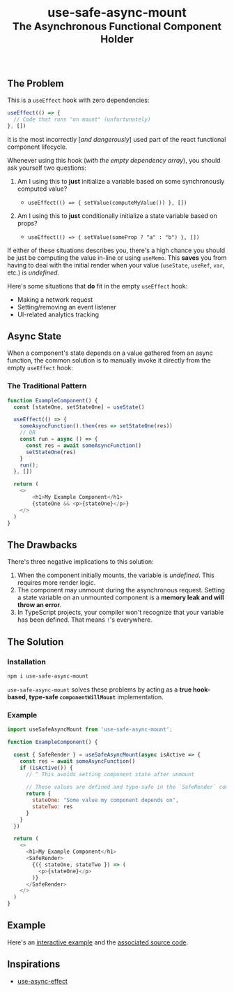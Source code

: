 <!-- markdownlint-disable MD033 MD041 -->

<br />

<h1 align="center">

use-safe-async-mount<br><sub>The Asynchronous Functional Component Holder</sub>

</h1>

<br />

## The Problem

This is a `useEffect` hook with zero dependencies:

```js
useEffect(() => {
  // Code that runs "on mount" (unfortunately)
}, [])
```

It is the most incorrectly [_and dangerously_] used part of the react functional component lifecycle.

Whenever using this hook (_with the empty dependency array_), you should ask yourself two questions:

1. Am I using this to **just** initialize a variable based on some synchronously computed value?
    * ```useEffect(() => { setValue(computeMyValue()) }, [])```

2. Am I using this to **just** conditionally initialize a state variable based on props?
    * ```useEffect(() => { setValue(someProp ? "a" : "b") }, [])```

If either of these situations describes you, there's a high chance you should be just be computing the value in-line or using `useMemo`. This **saves** you from having to deal with the initial render when your value (`useState`, `useRef`, `var`, etc.) is _undefined_.

Here's some situations that **do** fit in the empty `useEffect` hook:

* Making a network request
* Setting/removing an event listener
* UI-related analytics tracking

## Async State

When a component's state depends on a value gathered from an async function, the common solution is to manually invoke it directly from the empty `useEffect` hook:

### The Traditional Pattern

```js
function ExampleComponent() {
  const [stateOne, setStateOne] = useState()

  useEffect(() => {
    someAsyncFunction().then(res => setStateOne(res))
    // OR
    const run = async () => {
      const res = await someAsyncFunction()
      setStateOne(res)
    }
    run();
  }, [])

  return (
    <>
        <h1>My Example Component</h1>
        {stateOne && <p>{stateOne}</p>}
    </>
  )
}
```

## The Drawbacks

There's three negative implications to this solution:

1. When the component initially mounts, the variable is _undefined_. This requires more render logic.
2. The component may unmount during the asynchronous request. Setting a state variable on an unmounted component is a **memory leak and will throw an error**.
3. In TypeScript projects, your compiler won't recognize that your variable has been defined. That means `!`'s everywhere.

## The Solution

### Installation

```bash
npm i use-safe-async-mount
```

`use-safe-async-mount` solves these problems by acting as a **true hook-based, type-safe `componentWillMount`** implementation.

### Example

```js
import useSafeAsyncMount from 'use-safe-async-mount';

function ExampleComponent() {

  const { SafeRender } = useSafeAsyncMount(async isActive => {
    const res = await someAsyncFunction()
    if (isActive()) {
      // ^ This avoids setting component state after unmount
      
      // These values are defined and type-safe in the `SafeRender` component
      return { 
        stateOne: "Some value my component depends on",
        stateTwo: res
      }
    }
  })

  return (
    <>
      <h1>My Example Component</h1>
      <SafeRender>
        {({ stateOne, stateTwo }) => (
          <p>{stateOne}</p>
        )}
      </SafeRender>
    </>
  )
}
```

## Example

Here's an [interactive example]() and the [associated source code](/test/src/App.tsx).

## Inspirations

* [use-async-effect](https://github.com/rauldeheer/use-async-effect)
